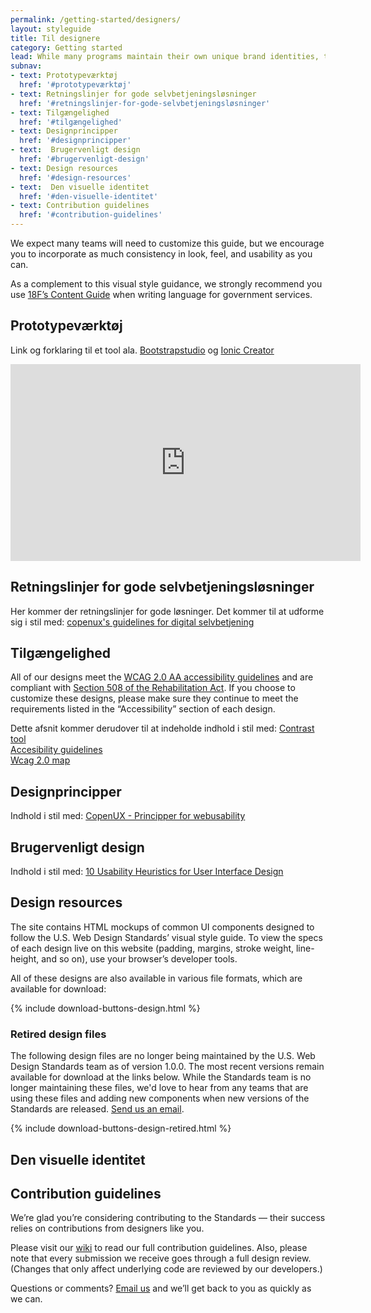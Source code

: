 ```yaml
---
permalink: /getting-started/designers/
layout: styleguide
title: Til designere
category: Getting started
lead: While many programs maintain their own unique brand identities, the Standards offer a common visual style that you can flexibly apply to a range of government digital platforms. Our visual style offers a clean, modern aesthetic that meets high standards of visual accessibility while promoting credibility, trust, and warmth in the design.
subnav:
- text: Prototypeværktøj
  href: '#prototypeværktøj'
- text: Retningslinjer for gode selvbetjeningsløsninger
  href: '#retningslinjer-for-gode-selvbetjeningsløsninger'
- text: Tilgængelighed
  href: '#tilgængelighed'
- text: Designprincipper
  href: '#designprincipper'
- text:  Brugervenligt design
  href: '#brugervenligt-design'
- text: Design resources
  href: '#design-resources'
- text:  Den visuelle identitet
  href: '#den-visuelle-identitet'
- text: Contribution guidelines
  href: '#contribution-guidelines'
---
```


We expect many teams will need to customize this guide, but we encourage you to incorporate as much consistency in look, feel, and usability as you can.

As a complement to this visual style guidance, we strongly recommend you use [18F’s Content Guide](https://pages.18f.gov/content-guide/) when writing language for government services.

## Prototypeværktøj

Link og forklaring til et tool ala. <a href="https://bootstrapstudio.io/">Bootstrapstudio</a> og <a href="http://docs.usecreator.com/docs/slider">Ionic Creator</a>
<br/>
<iframe width="560" height="315" src="https://www.youtube.com/embed/KSJ7Kfonn7I?rel=0" frameborder="0" allowfullscreen></iframe>

## Retningslinjer for gode selvbetjeningsløsninger

Her kommer der retningslinjer for gode løsninger. Det kommer til at udforme sig i stil med: <a href="http://www.copenux.dk/digital-selvbetjening">copenux's guidelines for digital selvbetjening</a>

## Tilgængelighed

All of our designs meet the [WCAG 2.0 AA accessibility guidelines](https://www.w3.org/TR/WCAG20/) and are compliant with [Section 508 of the Rehabilitation Act](http://www.section508.gov/). If you choose to customize these designs, please make sure they continue to meet the requirements listed in the “Accessibility” section of each design.

Dette afsnit kommer derudover til at indeholde indhold i stil med:
<a href="https://snook.ca/technical/colour_contrast/colour.html#fg=33FF33,bg=333333">Contrast tool</a><br/>
<a href="http://www.accessibilityoz.com/factsheets/content/2622-2/">Accesibility guidelines</a><br/>
<a href="https://www.digitalpulse.pwc.com.au/wp-content/uploads/2014/08/WCAG20Map.pdf">Wcag 2.0 map</a><br/>

## Designprincipper

Indhold i stil med: <a href="http://www.copenux.dk/heuristikker">CopenUX - Principper for webusability</a>

## Brugervenligt design

Indhold i stil med: <a href="https://www.nngroup.com/articles/ten-usability-heuristics/">10 Usability Heuristics for User Interface Design</a>

## Design resources

The site contains HTML mockups of common UI components designed to follow the U.S. Web Design Standards’ visual style guide. To view the specs of each design live on this website (padding, margins, stroke weight, line-height, and so on), use your browser’s developer tools.

All of these designs are also available in various file formats, which are available for download:

{% include download-buttons-design.html %}

### Retired design files
The following design files are no longer being maintained by the U.S. Web Design Standards team as of version 1.0.0. The most recent versions remain available for download at the links below. While the Standards team is no longer maintaining these files, we'd love to hear from any teams that are using these files and adding new components when new versions of the Standards are released. [Send us an email](mailto:@uswebdesignstandards@gsa.gov).

{% include download-buttons-design-retired.html %}

## Den visuelle identitet

## Contribution guidelines

We’re glad you’re considering contributing to the Standards — their success relies on contributions from designers like you.

Please visit our [wiki](https://github.com/18F/web-design-standards/wiki/Contribution-Guidelines:-Design) to read our full contribution guidelines. Also, please note that every submission we receive goes through a full design review. (Changes that only affect underlying code are reviewed by our developers.)

Questions or comments? [Email us](mailto:uswebdesignstandards@gsa.gov) and we’ll get back to you as quickly as we can.
